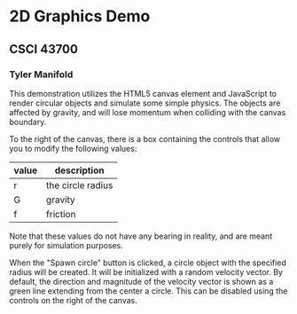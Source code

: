 # 2D Graphics Demo
## CSCI 43700
### Tyler Manifold

This demonstration utilizes the HTML5 canvas element and JavaScript to render
circular objects and simulate some simple physics. The objects are affected by gravity,
and will lose momentum when colliding with the canvas boundary.

To the right of the canvas, there is a box containing the controls that allow you to modify the following values:

| value | description |
| --- | --- |
| r | the circle radius |
| G | gravity |
| f | friction |

Note that these values do not have any bearing in reality, and are meant purely for simulation purposes.

When the "Spawn circle" button is clicked, a circle object with the specified radius will be created. It will be initialized with a random
velocity vector. By default, the direction and magnitude of the velocity vector is shown as a green line extending from the center a circle.
This can be disabled using the controls on the right of the canvas. 
